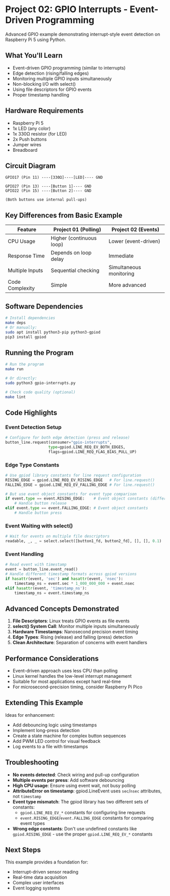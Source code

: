 # Project 02: GPIO Interrupts - Event-Driven Programming

Advanced GPIO example demonstrating interrupt-style event detection on Raspberry Pi 5 using Python.

## What You'll Learn

- Event-driven GPIO programming (similar to interrupts)
- Edge detection (rising/falling edges)
- Monitoring multiple GPIO inputs simultaneously
- Non-blocking I/O with select()
- Using file descriptors for GPIO events
- Proper timestamp handling

## Hardware Requirements

- Raspberry Pi 5
- 1x LED (any color)
- 1x 330Ω resistor (for LED)
- 2x Push buttons
- Jumper wires
- Breadboard

## Circuit Diagram

```
GPIO17 (Pin 11) ----[330Ω]----[LED]---- GND

GPIO27 (Pin 13) ----[Button 1]---- GND
GPIO22 (Pin 15) ----[Button 2]---- GND

(Both buttons use internal pull-ups)
```

## Key Differences from Basic Example

| Feature | Project 01 (Polling) | Project 02 (Events) |
|---------|---------------------|---------------------|
| CPU Usage | Higher (continuous loop) | Lower (event-driven) |
| Response Time | Depends on loop delay | Immediate |
| Multiple Inputs | Sequential checking | Simultaneous monitoring |
| Code Complexity | Simple | More advanced |

## Software Dependencies

```bash
# Install dependencies
make deps
# Or manually:
sudo apt install python3-pip python3-gpiod
pip3 install gpiod
```

## Running the Program

```bash
# Run the program
make run

# Or directly:
sudo python3 gpio-interrupts.py

# Check code quality (optional)
make lint
```

## Code Highlights

### Event Detection Setup
```python
# Configure for both edge detection (press and release)
button_line.request(consumer="gpio-interrupts",
                   type=gpiod.LINE_REQ_EV_BOTH_EDGES,
                   flags=gpiod.LINE_REQ_FLAG_BIAS_PULL_UP)
```

### Edge Type Constants
```python
# Use gpiod library constants for line request configuration
RISING_EDGE = gpiod.LINE_REQ_EV_RISING_EDGE   # For line.request()
FALLING_EDGE = gpiod.LINE_REQ_EV_FALLING_EDGE # For line.request()

# But use event object constants for event type comparison
if event.type == event.RISING_EDGE:    # Event object constants (different values!)
    # Handle button release
elif event.type == event.FALLING_EDGE: # Event object constants
    # Handle button press
```

### Event Waiting with select()
```python
# Wait for events on multiple file descriptors
readable, _, _ = select.select([button1_fd, button2_fd], [], [], 0.1)
```

### Event Handling
```python
# Read event with timestamp
event = button_line.event_read()
# Handle different timestamp formats across gpiod versions
if hasattr(event, 'sec') and hasattr(event, 'nsec'):
    timestamp_ns = event.sec * 1_000_000_000 + event.nsec
elif hasattr(event, 'timestamp_ns'):
    timestamp_ns = event.timestamp_ns
```

## Advanced Concepts Demonstrated

1. **File Descriptors**: Linux treats GPIO events as file events
2. **select() System Call**: Monitor multiple inputs simultaneously
3. **Hardware Timestamps**: Nanosecond precision event timing
4. **Edge Types**: Rising (release) and falling (press) detection
5. **Clean Architecture**: Separation of concerns with event handlers

## Performance Considerations

- Event-driven approach uses less CPU than polling
- Linux kernel handles the low-level interrupt management
- Suitable for most applications except hard real-time
- For microsecond-precision timing, consider Raspberry Pi Pico

## Extending This Example

Ideas for enhancement:
- Add debouncing logic using timestamps
- Implement long-press detection
- Create a state machine for complex button sequences
- Add PWM LED control for visual feedback
- Log events to a file with timestamps

## Troubleshooting

- **No events detected**: Check wiring and pull-up configuration
- **Multiple events per press**: Add software debouncing
- **High CPU usage**: Ensure using event wait, not busy polling
- **AttributeError on timestamp**: gpiod.LineEvent uses `sec`/`nsec` attributes, not `timestamp`
- **Event type mismatch**: The gpiod library has two different sets of constants:
  - `gpiod.LINE_REQ_EV_*` constants for configuring line requests
  - `event.RISING_EDGE`/`event.FALLING_EDGE` constants for comparing event types
- **Wrong edge constants**: Don't use undefined constants like `gpiod.RISING_EDGE` - use the proper `gpiod.LINE_REQ_EV_*` constants

## Next Steps

This example provides a foundation for:
- Interrupt-driven sensor reading
- Real-time data acquisition
- Complex user interfaces
- Event logging systems